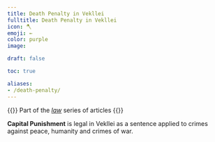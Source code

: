 ```yaml
---
title: Death Penalty in Vekllei
fulltitle: Death Penalty in Vekllei
icon: 🪓
emoji: ←
color: purple
image: 

draft: false

toc: true

aliases:
- /death-penalty/
---
```

{{<note series>}}
 Part of the *[law](/law/)* series of articles
{{</note>}}

**Capital Punishment** is legal in Vekllei as a sentence applied to crimes against peace, humanity and crimes of war. 